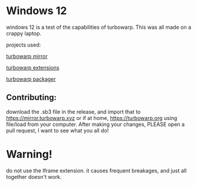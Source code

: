# Windows 12
windows 12 is a test of the capabilities of turbowarp. This was all made on a crappy laptop.

projects used: 

[turbowarp mirror](https://github.com/turbowarp/mirror)

[turbowarp extensions](https://turbowarp.org/extensions)

[turbowarp packager](https://packager.turbowarp.org)

## Contributing:
download the .sb3 file in the release, and import that to https://mirror.turbowarp.xyz or if at home, https://turbowarp.org using file/load from your computer. 
After making your changes, PLEASE open a pull request, I want to see what you all do!

# Warning!
do not use the Iframe extension. it causes frequent breakages, and just all together doesn't work.
